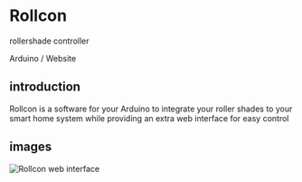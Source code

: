 # Rollcon
rollershade controller

Arduino / Website

## introduction

Rollcon is a software for your Arduino to integrate your roller shades to your smart home system while providing an extra web interface for easy control

## images

![Rollcon web interface](https://ibb.co/GsCYBpX)
